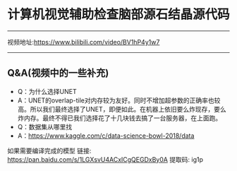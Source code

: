 # 计算机视觉辅助检查脑部源石结晶源代码
---

视频地址:https://www.bilibili.com/video/BV1hP4y1w7

---

## Q&A(视频中的一些补充)

- Q：为什么选择UNET
- A：UNET的overlap-tile对内存较为友好。同时不增加超参数的正确率也较高。所以我们最终选择了UNET，即便如此。在机器上依旧要么炸现存，要么炸内存。最终不得已我们选择花了十几块钱去搞了一台服务器，在上面跑。
- Q：数据集从哪里找
- A：https://www.kaggle.com/c/data-science-bowl-2018/data

如果需要编译完成的模型
链接: https://pan.baidu.com/s/1LGXsvU4ACxICgQEGDxBy0A 提取码: ig1p
